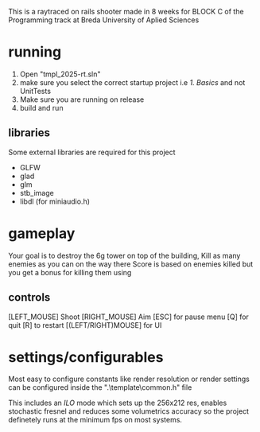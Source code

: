 This is a raytraced on rails shooter made in 8 weeks for BLOCK C of the Programming track at Breda University of Aplied Sciences 


# running
1) Open "tmpl_2025-rt.sln"
2) make sure you select the correct startup project i.e *1. Basics* and not UnitTests
3) Make sure you are running on release
4) build and run
## libraries
Some external libraries are required for this project
- GLFW
- glad
- glm
- stb_image
- libdl (for miniaudio.h)

# gameplay
Your goal is to destroy the 6g tower on top of the building, Kill as many enemies as you can on the way there
Score is based on enemies killed but you get a bonus for killing them using

## controls
[LEFT_MOUSE] Shoot
[RIGHT_MOUSE] Aim
[ESC] for pause menu
[Q] for quit
[R] to restart
[(LEFT/RIGHT)MOUSE] for UI

# settings/configurables
Most easy to configure constants like render resolution or render settings can be configured inside the ".\template\common.h" file

This includes an *ILO* mode which sets up the 256x212 res, enables stochastic fresnel and reduces some volumetrics accuracy so the project definetely runs at the minimum fps on most systems.
